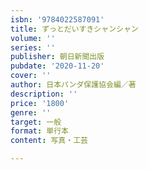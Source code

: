 ```yaml
---
isbn: '9784022587091'
title: ずっとだいすきシャンシャン
volume: ''
series: ''
publisher: 朝日新聞出版
pubdate: '2020-11-20'
cover: ''
author: 日本パンダ保護協会編／著
description: ''
price: '1800'
genre: ''
target: 一般
format: 単行本
content: 写真・工芸

---
```

